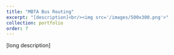 ```yaml
---
title: "MBTA Bus Routing"
excerpt: "[description]<br/><img src='/images/500x300.png'>"
collection: portfolio
order: 7
---
```


[long description]